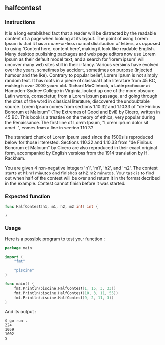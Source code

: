 ## halfcontest

### Instructions

It is a long established fact that a reader will be distracted by the readable content of a page when looking at its layout. The point of using Lorem Ipsum is that it has a more-or-less normal distribution of letters, as opposed to using 'Content here, content here', making it look like readable English. Many desktop publishing packages and web page editors now use Lorem Ipsum as their default model text, and a search for 'lorem ipsum' will uncover many web sites still in their infancy. Various versions have evolved over the years, sometimes by accident, sometimes on purpose (injected humour and the like).
Contrary to popular belief, Lorem Ipsum is not simply random text. It has roots in a piece of classical Latin literature from 45 BC, making it over 2000 years old. Richard McClintock, a Latin professor at Hampden-Sydney College in Virginia, looked up one of the more obscure Latin words, consectetur, from a Lorem Ipsum passage, and going through the cites of the word in classical literature, discovered the undoubtable source. Lorem Ipsum comes from sections 1.10.32 and 1.10.33 of "de Finibus Bonorum et Malorum" (The Extremes of Good and Evil) by Cicero, written in 45 BC. This book is a treatise on the theory of ethics, very popular during the Renaissance. The first line of Lorem Ipsum, "Lorem ipsum dolor sit amet..", comes from a line in section 1.10.32.

The standard chunk of Lorem Ipsum used since the 1500s is reproduced below for those interested. Sections 1.10.32 and 1.10.33 from "de Finibus Bonorum et Malorum" by Cicero are also reproduced in their exact original form, accompanied by English versions from the 1914 translation by H. Rackham.

You are given 4 non-negative integers 'h1', 'm1', 'h2', and 'm2'. The contest starts at h1:m1 minutes and finishes at h2:m2 minutes. Your task is to find out when half of the contest will be over and return it in the format decribed in the example.
Contest cannot finish before it was started.

### Expected function

```go
func HalfContest(h1, m1, h2, m2 int) int {

}
```

### Usage

Here is a possible program to test your function :

```go
package main

import (
	"fmt"

	"piscine"
)

func main() {
	fmt.Println(piscine.HalfContest(1, 15, 3, 33))
	fmt.Println(piscine.HalfContest(10, 3, 11, 55))
	fmt.Println(piscine.HalfContest(9, 2, 11, 3))
}
```

And its output :

```console
$ go run .
224
1059
1002
$
```
